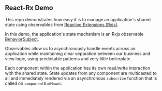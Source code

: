 ## React-Rx Demo

This repo demonstrates how easy it is to manage an application's shared state using observables from [Reactive Extensions (Rxjs)](https://github.com/Reactive-Extensions/RxJS).

In this demo, the application's state mechanism is an Rxjs observable [BehaviorSubject](http://reactivex.io/rxjs/manual/overview.html#behaviorsubject).

Observables allow us to asynchronously handle events across an application while maintaining clear separation between our business and view logic, using predictable patterns and very little boilerplate.

Each component within the application has its own read/write interaction with the shared state. State updates from any component are multicasted to all and immediately rendered via an asynchronous `subscribe` function that is called on `componentDidMount`.
